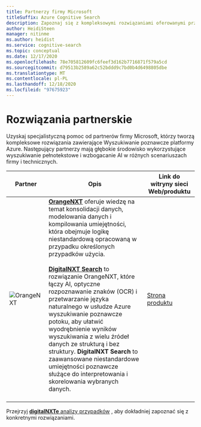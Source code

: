 ```yaml
---
title: Partnerzy firmy Microsoft
titleSuffix: Azure Cognitive Search
description: Zapoznaj się z kompleksowymi rozwiązaniami oferowanymi przez partnerów firmy Microsoft, które obejmują usługę Azure Wyszukiwanie poznawcze.
author: HeidiSteen
manager: nitinme
ms.author: heidist
ms.service: cognitive-search
ms.topic: conceptual
ms.date: 12/17/2020
ms.openlocfilehash: 78e705812609fc6feef3d162b7716871f579a5cd
ms.sourcegitcommit: d79513b2589a62c52bddd9c7bd0b4d6498805dbe
ms.translationtype: MT
ms.contentlocale: pl-PL
ms.lasthandoff: 12/18/2020
ms.locfileid: "97675923"
---
```

# <a name="partner-solutions"></a>Rozwiązania partnerskie

Uzyskaj specjalistyczną pomoc od partnerów firmy Microsoft, którzy tworzą kompleksowe rozwiązania zawierające Wyszukiwanie poznawcze platformy Azure. Następujący partnerzy mają głębokie środowisko wykorzystujące wyszukiwanie pełnotekstowe i wzbogacanie AI w różnych scenariuszach firmy i technicznych.

| Partner | Opis | Link do witryny sieci Web/produktu |
|---------|-------------|----------------------|
| ![OrangeNXT](media/resource-partners/orangenxt-beldmerk-boven-160px.png "Logo firmy") | [**OrangeNXT**](https://orangenxt.com/) oferuje wiedzę na temat konsolidacji danych, modelowania danych i kompilowania umiejętności, która obejmuje logikę niestandardową opracowaną w przypadku określonych przypadków użycia.<br/><br/>[**DigitalNXT Search**](https://orangenxt.com/solutions/digitalnxt/digitalnxt-search/) to rozwiązanie OrangeNXT, które łączy AI, optyczne rozpoznawanie znaków (OCR) i przetwarzanie języka naturalnego w usłudze Azure wyszukiwanie poznawcze potoku, aby ułatwić wyodrębnienie wyników wyszukiwania z wielu źródeł danych ze strukturą i bez struktury. **DigitalNXT Search** to zaawansowane niestandardowe umiejętności poznawcze służące do interpretowania i skorelowania wybranych danych.<br/><br/>| [Strona produktu](https://orangenxt.com/solutions/digitalnxt/digitalnxt-search/)|

Przejrzyj [ **digitalNXTe** analizy przypadków](https://orangenxt.com/solutions/digitalnxt/digitalnxt-search/problems-causes-solutions/) , aby dokładniej zapoznać się z konkretnymi rozwiązaniami.